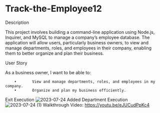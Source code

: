 # Track-the-Employee12
Description

This project involves building a command-line application using Node.js, Inquirer, and MySQL to manage a company’s employee database. The application will allow users, particularly business owners, to view and manage departments, roles, and employees in their company, enabling them to better organize and plan their business.

User Story

As a business owner, I want to be able to:

        •       View and manage departments, roles, and employees in my company.
        •       Organize and plan my business efficiently.
Exit Execution
![2023-07-24](https://github.com/neysap/Track-the-Employee12/assets/124948553/bf52e234-96c4-4f03-a179-80c2a9e19edd)
Added Department Execution
![2023-07-24 (1)](https://github.com/neysap/Track-the-Employee12/assets/124948553/d0f06fae-b4e5-40ad-91a1-f55f0cb9fc78)
Walkthrough Video:
https://youtu.be/eJUCudPpKc4
